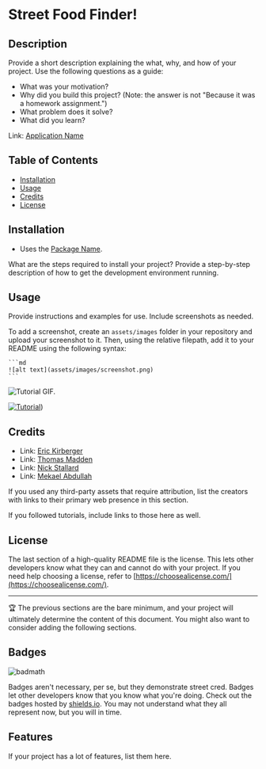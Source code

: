 # Street Food Finder!

## Description

Provide a short description explaining the what, why, and how of your project. Use the following questions as a guide:

- What was your motivation?
- Why did you build this project? (Note: the answer is not "Because it was a homework assignment.")
- What problem does it solve?
- What did you learn?

Link: [Application Name](https://ekirbs.github.io/street-food-blog/ 'One sentence description of the app.')

## Table of Contents

- [Installation](#installation)
- [Usage](#usage)
- [Credits](#credits)
- [License](#license)

## Installation

* Uses the [Package Name](https://www.npmjs.com/package/packageName).

What are the steps required to install your project? Provide a step-by-step description of how to get the development environment running.

## Usage

Provide instructions and examples for use. Include screenshots as needed.

To add a screenshot, create an `assets/images` folder in your repository and upload your screenshot to it. Then, using the relative filepath, add it to your README using the following syntax:

    ```md
    ![alt text](assets/images/screenshot.png)
    ```

![Tutorial GIF.](./public/assets/images/tutor-gif.gif)

[![Tutorial](./assets/images/sql-tutor-img.png)](https://dropTutorialVideoHereInGithub.com/0000000.mp4))

## Credits

- Link: [Eric Kirberger](https://github.com/ekirbs 'The github page for Eric Kirberger.')
- Link: [Thomas Madden](https://github.com/ogwalrus 'The github page for Thomas.')
- Link: [Nick Stallard](https://github.com/nickj13 'The github page for Nick.')
- Link: [Mekael Abdullah](https://github.com/mekael18 'The github page for Mekael.')

If you used any third-party assets that require attribution, list the creators with links to their primary web presence in this section.

If you followed tutorials, include links to those here as well.

## License

The last section of a high-quality README file is the license. This lets other developers know what they can and cannot do with your project. If you need help choosing a license, refer to [https://choosealicense.com/](https://choosealicense.com/).

---

🏆 The previous sections are the bare minimum, and your project will ultimately determine the content of this document. You might also want to consider adding the following sections.

## Badges

![badmath](https://img.shields.io/github/languages/top/lernantino/badmath)

Badges aren't necessary, per se, but they demonstrate street cred. Badges let other developers know that you know what you're doing. Check out the badges hosted by [shields.io](https://shields.io/). You may not understand what they all represent now, but you will in time.

## Features

If your project has a lot of features, list them here.